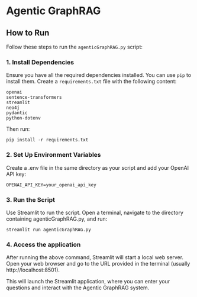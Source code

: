 # Agentic GraphRAG

## How to Run

Follow these steps to run the `agenticGraphRAG.py` script:

### 1. Install Dependencies

Ensure you have all the required dependencies installed. You can use `pip` to
install them. Create a `requirements.txt` file with the following content:

```plaintext
openai
sentence-transformers
streamlit
neo4j
pydantic
python-dotenv
```
Then run:
```
pip install -r requirements.txt
```

### 2. Set Up Environment Variables
Create a .env file in the same directory as your script and add your OpenAI API
key:

```
OPENAI_API_KEY=your_openai_api_key
```

### 3. Run the Script

Use Streamlit to run the script. Open a terminal, navigate to the directory
containing agenticGraphRAG.py, and run:

```
streamlit run agenticGraphRAG.py
```


### 4. Access the application

After running the above command, Streamlit will start a local web server. Open
your web browser and go to the URL provided in the terminal (usually
http://localhost:8501).

This will launch the Streamlit application, where you can enter your questions
and interact with the Agentic GraphRAG system.